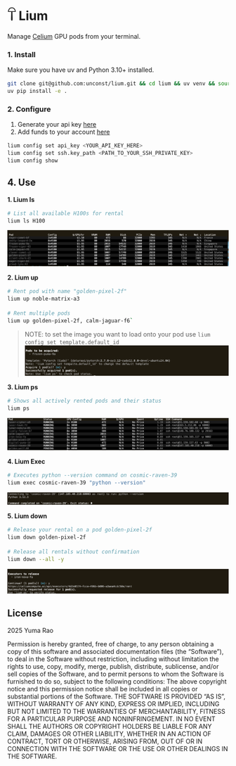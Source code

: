 # 𓋼 Lium 

Manage [Celium](https://celiumcompute.ai) GPU pods from your terminal.

### 1. Install
Make sure you have uv and Python 3.10+ installed.
```bash
git clone git@github.com:unconst/lium.git && cd lium && uv venv && source .venv/bin/activate
uv pip install -e .
```

### 2. Configure
1. Generate your api key [here](https://celiumcompute.ai/api-keys)
2. Add funds to your account [here](https://celiumcompute.ai/billing)
```bash
lium config set api_key <YOUR_API_KEY_HERE> 
lium config set ssh.key_path <PATH_TO_YOUR_SSH_PRIVATE_KEY>
lium config show
```

## 4. Use

**1. Lium ls**
```bash
# List all available H100s for rental
lium ls H100
```
![Lium ls H100](assets/liumls.png)

**2. Lium up**
```bash
# Rent pod with name "golden-pixel-2f"
lium up noble-matrix-a3

# Rent multiple pods
lium up golden-pixel-2f, calm-jaguar-f6`
```
> NOTE: to set the image you want to load onto your pod use `lium config set template.default_id`
![Lium up](assets/liumuppod.png)

**3. Lium ps**
```bash
# Shows all actively rented pods and their status
lium ps
```
![Lium ps](assets/liumps.png)

**4. Lium Exec**
```bash
# Executes python --version command on cosmic-raven-39
lium exec cosmic-raven-39 "python --version"
```
![lium exec](assets/liumexec.png)

**5. Lium down**
```bash
# Release your rental on a pod golden-pixel-2f
lium down golden-pixel-2f

# Release all rentals without confirmation
lium down --all -y
```
![lium down](assets/liumdown.png)

## License

2025 Yuma Rao

Permission is hereby granted, free of charge, to any person obtaining a copy of this software and associated documentation files (the “Software”), to deal in the Software without restriction, including without limitation the rights to use, copy, modify, merge, publish, distribute, sublicense, and/or sell copies of the Software, and to permit persons to whom the Software is furnished to do so, subject to the following conditions:
The above copyright notice and this permission notice shall be included in all copies or substantial portions of the Software.
THE SOFTWARE IS PROVIDED “AS IS”, WITHOUT WARRANTY OF ANY KIND, EXPRESS OR IMPLIED, INCLUDING BUT NOT LIMITED TO THE WARRANTIES OF MERCHANTABILITY, FITNESS FOR A PARTICULAR PURPOSE AND NONINFRINGEMENT. IN NO EVENT SHALL THE AUTHORS OR COPYRIGHT HOLDERS BE LIABLE FOR ANY CLAIM, DAMAGES OR OTHER LIABILITY, WHETHER IN AN ACTION OF CONTRACT, TORT OR OTHERWISE, ARISING FROM, OUT OF OR IN CONNECTION WITH THE SOFTWARE OR THE USE OR OTHER DEALINGS IN THE SOFTWARE.
